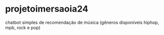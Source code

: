 # projetoimersaoia24
chatbot simples de recomendação de música (gêneros disponíveis hiphop, mpb, rock e pop)
